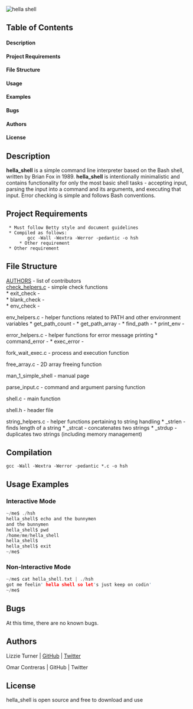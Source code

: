 ![hella shell](https://s31.postimg.org/403ix8w7f/j1_IPt_Uu_IS51_N62_LB5z9_Qhg_r.jpg)


## Table of Contents

#### Description
#### Project Requirements
#### File Structure
#### Usage
#### Examples
#### Bugs
#### Authors
#### License


## Description

**hella_shell** is a simple command line interpreter based on the Bash shell, written by Brian Fox in 1989. **hella_shell** is intentionally minimalistic and contains functionality for only the most basic shell tasks - accepting input, parsing the input into a command and its arguments, and executing that input. Error checking is simple and follows Bash conventions.

## Project Requirements
	 * Must follow Betty style and document guidelines
	 * Compiled as follows:
	   	    gcc -Wall -Wextra -Werror -pedantic -o hsh
         * Other requirement
	 * Other requirement

## File Structure

[AUTHORS](https://github.com/aucontraire/simple_shell/blob/docs/AUTHORS) - list of contributors  
[check_helpers.c](https://github.com/aucontraire/simple_shell/blob/docs/check_helpers.c) - simple check functions  
		* exit_check -  
		* blank_check -  
		* env_check -  

env_helpers.c - helper functions related to PATH and other environment variables
	      	* get_path_count -
		* get_path_array -
		* find_path -
		* print_env -

error_helpers.c - helper functions for error message printing
		* command_error -
		* exec_error -

fork_wait_exec.c - process and execution function

free_array.c - 2D array freeing function

man_1_simple_shell - manual page

parse_input.c - command and argument parsing function

shell.c - main function

shell.h - header file

string_helpers.c - helper functions pertaining to string handling
		 * _strlen - finds length of a string
		 * _strcat - concatenates two strings
		 * _strdup - duplicates two strings (including memory management)

## Compilation

```gcc -Wall -Wextra -Werror -pedantic *.c -o hsh```

## Usage Examples

### Interactive Mode

```c
~/me$ ./hsh
hella_shell$ echo and the bunnymen
and the bunnymen
hella_shell$ pwd
/home/me/hella_shell
hella_shell$
hella_shell$ exit
~/me$
```

### Non-Interactive Mode

```c
~/me$ cat hella_shell.txt | ./hsh
got me feelin' hella shell so let's just keep on codin'
~/me$
```

## Bugs

At this time, there are no known bugs.


## Authors

Lizzie Turner | [GitHub](github.com/lizzieturner) | [Twitter](twitter.com/_lizzieturner_)

Omar Contreras | GitHub | Twitter

## License

hella_shell is open source and free to download and use